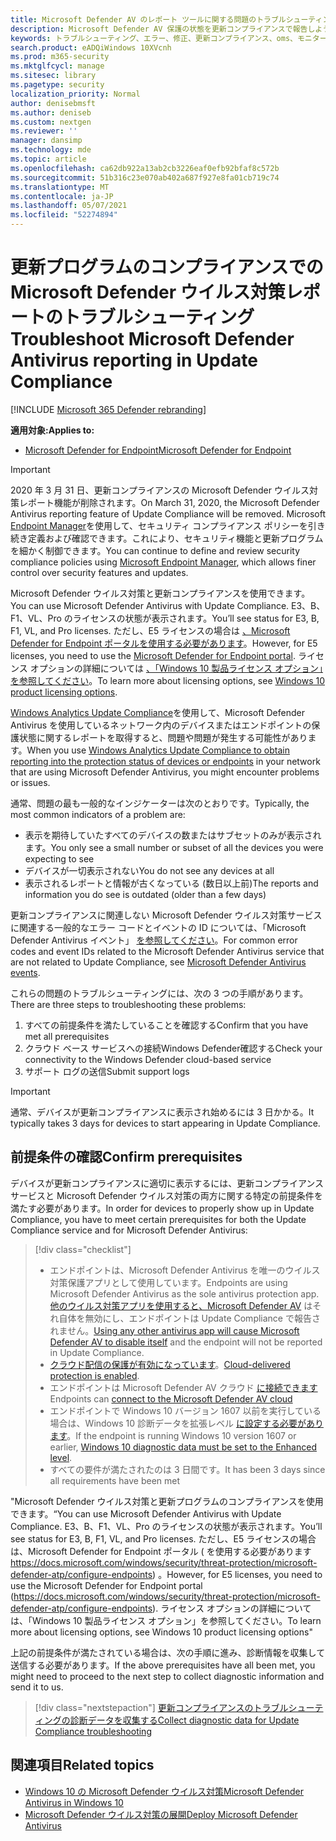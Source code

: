 ```yaml
---
title: Microsoft Defender AV のレポート ツールに関する問題のトラブルシューティング
description: Microsoft Defender AV 保護の状態を更新コンプライアンスで報告しようとするときに一般的な問題を特定して解決する
keywords: トラブルシューティング、エラー、修正、更新コンプライアンス、oms、モニター、レポート、Microsoft Defender AV
search.product: eADQiWindows 10XVcnh
ms.prod: m365-security
ms.mktglfcycl: manage
ms.sitesec: library
ms.pagetype: security
localization_priority: Normal
author: denisebmsft
ms.author: deniseb
ms.custom: nextgen
ms.reviewer: ''
manager: dansimp
ms.technology: mde
ms.topic: article
ms.openlocfilehash: ca62db922a13ab2cb3226eaf0efb92bfaf8c572b
ms.sourcegitcommit: 51b316c23e070ab402a687f927e8fa01cb719c74
ms.translationtype: MT
ms.contentlocale: ja-JP
ms.lasthandoff: 05/07/2021
ms.locfileid: "52274894"
---
```

# <a name="troubleshoot-microsoft-defender-antivirus-reporting-in-update-compliance"></a><span data-ttu-id="0299d-104">更新プログラムのコンプライアンスでの Microsoft Defender ウイルス対策レポートのトラブルシューティング</span><span class="sxs-lookup"><span data-stu-id="0299d-104">Troubleshoot Microsoft Defender Antivirus reporting in Update Compliance</span></span>

[!INCLUDE [Microsoft 365 Defender rebranding](../../includes/microsoft-defender.md)]


<span data-ttu-id="0299d-105">**適用対象:**</span><span class="sxs-lookup"><span data-stu-id="0299d-105">**Applies to:**</span></span>

- [<span data-ttu-id="0299d-106">Microsoft Defender for Endpoint</span><span class="sxs-lookup"><span data-stu-id="0299d-106">Microsoft Defender for Endpoint</span></span>](/microsoft-365/security/defender-endpoint/)

> [!IMPORTANT]
> <span data-ttu-id="0299d-107">2020 年 3 月 31 日、更新コンプライアンスの Microsoft Defender ウイルス対策レポート機能が削除されます。</span><span class="sxs-lookup"><span data-stu-id="0299d-107">On March 31, 2020, the Microsoft Defender Antivirus reporting feature of Update Compliance will be removed.</span></span> <span data-ttu-id="0299d-108">Microsoft [Endpoint Manager](https://www.microsoft.com/microsoft-365/microsoft-endpoint-manager)を使用して、セキュリティ コンプライアンス ポリシーを引き続き定義および確認できます。これにより、セキュリティ機能と更新プログラムを細かく制御できます。</span><span class="sxs-lookup"><span data-stu-id="0299d-108">You can continue to define and review security compliance policies using [Microsoft Endpoint Manager](https://www.microsoft.com/microsoft-365/microsoft-endpoint-manager), which allows finer control over security features and updates.</span></span>

<span data-ttu-id="0299d-109">Microsoft Defender ウイルス対策と更新コンプライアンスを使用できます。</span><span class="sxs-lookup"><span data-stu-id="0299d-109">You can use Microsoft Defender Antivirus with Update Compliance.</span></span> <span data-ttu-id="0299d-110">E3、B、F1、VL、Pro のライセンスの状態が表示されます。</span><span class="sxs-lookup"><span data-stu-id="0299d-110">You’ll see status for E3, B, F1, VL, and Pro licenses.</span></span> <span data-ttu-id="0299d-111">ただし、E5 ライセンスの場合は [、Microsoft Defender for Endpoint ポータルを使用する必要があります](/windows/security/threat-protection/microsoft-defender-atp/configure-endpoints)。</span><span class="sxs-lookup"><span data-stu-id="0299d-111">However, for E5 licenses, you need to use the [Microsoft Defender for Endpoint portal](/windows/security/threat-protection/microsoft-defender-atp/configure-endpoints).</span></span> <span data-ttu-id="0299d-112">ライセンス オプションの詳細については [、「Windows 10 製品ライセンス オプション」を参照してください](https://www.microsoft.com/licensing/product-licensing/windows10.aspx)。</span><span class="sxs-lookup"><span data-stu-id="0299d-112">To learn more about licensing options, see [Windows 10 product licensing options](https://www.microsoft.com/licensing/product-licensing/windows10.aspx).</span></span>

<span data-ttu-id="0299d-113">[Windows Analytics Update Compliance](/windows/deployment/update/update-compliance-using#wdav-assessment)を使用して、Microsoft Defender Antivirus を使用しているネットワーク内のデバイスまたはエンドポイントの保護状態に関するレポートを取得すると、問題や問題が発生する可能性があります。</span><span class="sxs-lookup"><span data-stu-id="0299d-113">When you use [Windows Analytics Update Compliance to obtain reporting into the protection status of devices or endpoints](/windows/deployment/update/update-compliance-using#wdav-assessment) in your network that are using Microsoft Defender Antivirus, you might encounter problems or issues.</span></span>

<span data-ttu-id="0299d-114">通常、問題の最も一般的なインジケーターは次のとおりです。</span><span class="sxs-lookup"><span data-stu-id="0299d-114">Typically, the most common indicators of a problem are:</span></span>
- <span data-ttu-id="0299d-115">表示を期待していたすべてのデバイスの数またはサブセットのみが表示されます。</span><span class="sxs-lookup"><span data-stu-id="0299d-115">You only see a small number or subset of all the devices you were expecting to see</span></span>
- <span data-ttu-id="0299d-116">デバイスが一切表示されない</span><span class="sxs-lookup"><span data-stu-id="0299d-116">You do not see any devices at all</span></span>
- <span data-ttu-id="0299d-117">表示されるレポートと情報が古くなっている (数日以上前)</span><span class="sxs-lookup"><span data-stu-id="0299d-117">The reports and information you do see is outdated (older than a few days)</span></span>

<span data-ttu-id="0299d-118">更新コンプライアンスに関連しない Microsoft Defender ウイルス対策サービスに関連する一般的なエラー コードとイベントの ID については、「Microsoft Defender Antivirus イベント」 [を参照してください](troubleshoot-microsoft-defender-antivirus.md)。</span><span class="sxs-lookup"><span data-stu-id="0299d-118">For common error codes and event IDs related to the Microsoft Defender Antivirus service that are not related to Update Compliance, see [Microsoft Defender Antivirus events](troubleshoot-microsoft-defender-antivirus.md).</span></span> 

<span data-ttu-id="0299d-119">これらの問題のトラブルシューティングには、次の 3 つの手順があります。</span><span class="sxs-lookup"><span data-stu-id="0299d-119">There are three steps to troubleshooting these problems:</span></span>

1. <span data-ttu-id="0299d-120">すべての前提条件を満たしていることを確認する</span><span class="sxs-lookup"><span data-stu-id="0299d-120">Confirm that you have met all prerequisites</span></span>
2. <span data-ttu-id="0299d-121">クラウド ベース サービスへの接続Windows Defender確認する</span><span class="sxs-lookup"><span data-stu-id="0299d-121">Check your connectivity to the Windows Defender cloud-based service</span></span>
3. <span data-ttu-id="0299d-122">サポート ログの送信</span><span class="sxs-lookup"><span data-stu-id="0299d-122">Submit support logs</span></span>

>[!IMPORTANT]
><span data-ttu-id="0299d-123">通常、デバイスが更新コンプライアンスに表示され始めるには 3 日かかる。</span><span class="sxs-lookup"><span data-stu-id="0299d-123">It typically takes 3 days for devices to start appearing in Update Compliance.</span></span>


## <a name="confirm-prerequisites"></a><span data-ttu-id="0299d-124">前提条件の確認</span><span class="sxs-lookup"><span data-stu-id="0299d-124">Confirm prerequisites</span></span>

<span data-ttu-id="0299d-125">デバイスが更新コンプライアンスに適切に表示するには、更新コンプライアンス サービスと Microsoft Defender ウイルス対策の両方に関する特定の前提条件を満たす必要があります。</span><span class="sxs-lookup"><span data-stu-id="0299d-125">In order for devices to properly show up in Update Compliance, you have to meet certain prerequisites for both the Update Compliance service and for Microsoft Defender Antivirus:</span></span>

>[!div class="checklist"]
>- <span data-ttu-id="0299d-126">エンドポイントは、Microsoft Defender Antivirus を唯一のウイルス対策保護アプリとして使用しています。</span><span class="sxs-lookup"><span data-stu-id="0299d-126">Endpoints are using Microsoft Defender Antivirus as the sole antivirus protection app.</span></span> <span data-ttu-id="0299d-127">[他のウイルス対策アプリを使用すると、Microsoft Defender AV](microsoft-defender-antivirus-compatibility.md) はそれ自体を無効にし、エンドポイントは Update Compliance で報告されません。</span><span class="sxs-lookup"><span data-stu-id="0299d-127">[Using any other antivirus app will cause Microsoft Defender AV to disable itself](microsoft-defender-antivirus-compatibility.md) and the endpoint will not be reported in Update Compliance.</span></span>
> - <span data-ttu-id="0299d-128">[クラウド配信の保護が有効になっています](enable-cloud-protection-microsoft-defender-antivirus.md)。</span><span class="sxs-lookup"><span data-stu-id="0299d-128">[Cloud-delivered protection is enabled](enable-cloud-protection-microsoft-defender-antivirus.md).</span></span>
> - <span data-ttu-id="0299d-129">エンドポイントは Microsoft Defender AV クラウド [に接続できます](configure-network-connections-microsoft-defender-antivirus.md#validate-connections-between-your-network-and-the-cloud)</span><span class="sxs-lookup"><span data-stu-id="0299d-129">Endpoints can [connect to the Microsoft Defender AV cloud](configure-network-connections-microsoft-defender-antivirus.md#validate-connections-between-your-network-and-the-cloud)</span></span>
> - <span data-ttu-id="0299d-130">エンドポイントで Windows 10 バージョン 1607 以前を実行している場合は、Windows 10 診断データを拡張レベル [に設定する必要があります](/windows/configuration/configure-windows-diagnostic-data-in-your-organization#enhanced-level)。</span><span class="sxs-lookup"><span data-stu-id="0299d-130">If the endpoint is running Windows 10 version 1607 or earlier, [Windows 10 diagnostic data must be set to the Enhanced level](/windows/configuration/configure-windows-diagnostic-data-in-your-organization#enhanced-level).</span></span>
> - <span data-ttu-id="0299d-131">すべての要件が満たされたのは 3 日間です。</span><span class="sxs-lookup"><span data-stu-id="0299d-131">It has been 3 days since all requirements have been met</span></span>

<span data-ttu-id="0299d-132">"Microsoft Defender ウイルス対策と更新プログラムのコンプライアンスを使用できます。</span><span class="sxs-lookup"><span data-stu-id="0299d-132">“You can use Microsoft Defender Antivirus with Update Compliance.</span></span> <span data-ttu-id="0299d-133">E3、B、F1、VL、Pro のライセンスの状態が表示されます。</span><span class="sxs-lookup"><span data-stu-id="0299d-133">You’ll see status for E3, B, F1, VL, and Pro licenses.</span></span> <span data-ttu-id="0299d-134">ただし、E5 ライセンスの場合は、Microsoft Defender for Endpoint ポータル ( を使用する必要があります https://docs.microsoft.com/windows/security/threat-protection/microsoft-defender-atp/configure-endpoints) 。</span><span class="sxs-lookup"><span data-stu-id="0299d-134">However, for E5 licenses, you need to use the Microsoft Defender for Endpoint portal (https://docs.microsoft.com/windows/security/threat-protection/microsoft-defender-atp/configure-endpoints).</span></span> <span data-ttu-id="0299d-135">ライセンス オプションの詳細については、「Windows 10 製品ライセンス オプション」を参照してください。</span><span class="sxs-lookup"><span data-stu-id="0299d-135">To learn more about licensing options, see Windows 10 product licensing options"</span></span>

<span data-ttu-id="0299d-136">上記の前提条件が満たされている場合は、次の手順に進み、診断情報を収集して送信する必要があります。</span><span class="sxs-lookup"><span data-stu-id="0299d-136">If the above prerequisites have all been met, you might need to proceed to the next step to collect diagnostic information and send it to us.</span></span>

> [!div class="nextstepaction"]
> [<span data-ttu-id="0299d-137">更新コンプライアンスのトラブルシューティングの診断データを収集する</span><span class="sxs-lookup"><span data-stu-id="0299d-137">Collect diagnostic data for Update Compliance troubleshooting</span></span>](collect-diagnostic-data.md)  

## <a name="related-topics"></a><span data-ttu-id="0299d-138">関連項目</span><span class="sxs-lookup"><span data-stu-id="0299d-138">Related topics</span></span>

- [<span data-ttu-id="0299d-139">Windows 10 の Microsoft Defender ウイルス対策</span><span class="sxs-lookup"><span data-stu-id="0299d-139">Microsoft Defender Antivirus in Windows 10</span></span>](microsoft-defender-antivirus-in-windows-10.md)
- [<span data-ttu-id="0299d-140">Microsoft Defender ウイルス対策の展開</span><span class="sxs-lookup"><span data-stu-id="0299d-140">Deploy Microsoft Defender Antivirus</span></span>](deploy-manage-report-microsoft-defender-antivirus.md)